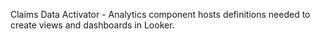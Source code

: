 Claims Data Activator - Analytics component hosts definitions needed to create views and dashboards in Looker.

